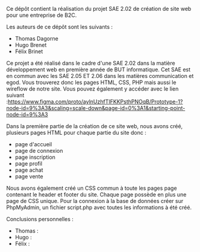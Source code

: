 Ce dépôt contient la réalisation du projet SAE 2.02 de création de site web pour une entreprise de B2C. 

Les auteurs de ce dépôt sont les suivants :
- Thomas Dagorne
- Hugo Brenet
- Félix Brinet

Ce projet a été réalisé dans le cadre d'une SAE 2.02 dans la matière développement web en première année de BUT informatique. 
Cet SAE est en commun avec les SAE 2.05 ET 2.06 dans les matières communication et egod. Vous trouverez donc les pages HTML, CSS, PHP mais aussi le wireflow de notre site.
Vous pouvez également y accéder avec le lien suivant :https://www.figma.com/proto/aylnUzhfTIFKKPsthPNOqB/Prototype-1?node-id=9%3A3&scaling=scale-down&page-id=0%3A1&starting-point-node-id=9%3A3 

Dans la première partie de la création de ce site web, nous avons créé, plusieurs pages HTML pour chaque partie du site donc : 
- page d'accueil
- page de connexion
- page inscription
- page profil
- page achat
- page vente

Nous avons également créé un CSS commun à toute les pages page contenant le header et footer du site. Chaque page possède en plus une page de CSS unique. 
Pour la connexion à la base de données créer sur PhpMyAdmin, un fichier script.php avec toutes les informations à été créé.



Conclusions personnelles :

- Thomas :
- Hugo   :
- Félix  :
